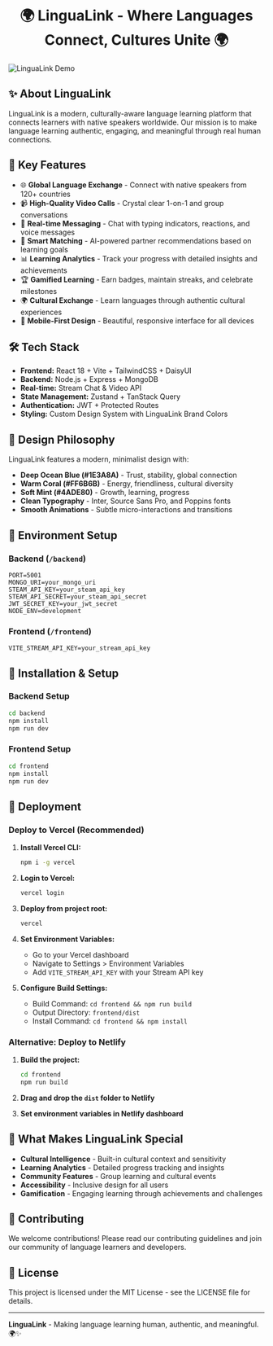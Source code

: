 <h1 align="center">🌍 LinguaLink - Where Languages Connect, Cultures Unite 🌍</h1>

![LinguaLink Demo](/frontend/public/screenshot-for-readme.png)

## ✨ About LinguaLink

LinguaLink is a modern, culturally-aware language learning platform that connects learners with native speakers worldwide. Our mission is to make language learning authentic, engaging, and meaningful through real human connections.

## 🚀 Key Features

- 🌐 **Global Language Exchange** - Connect with native speakers from 120+ countries
- 📹 **High-Quality Video Calls** - Crystal clear 1-on-1 and group conversations
- 💬 **Real-time Messaging** - Chat with typing indicators, reactions, and voice messages
- 🎯 **Smart Matching** - AI-powered partner recommendations based on learning goals
- 📊 **Learning Analytics** - Track your progress with detailed insights and achievements
- 🏆 **Gamified Learning** - Earn badges, maintain streaks, and celebrate milestones
- 🌍 **Cultural Exchange** - Learn languages through authentic cultural experiences
- 📱 **Mobile-First Design** - Beautiful, responsive interface for all devices

## 🛠️ Tech Stack

- **Frontend:** React 18 + Vite + TailwindCSS + DaisyUI
- **Backend:** Node.js + Express + MongoDB
- **Real-time:** Stream Chat & Video API
- **State Management:** Zustand + TanStack Query
- **Authentication:** JWT + Protected Routes
- **Styling:** Custom Design System with LinguaLink Brand Colors

## 🎨 Design Philosophy

LinguaLink features a modern, minimalist design with:
- **Deep Ocean Blue (#1E3A8A)** - Trust, stability, global connection
- **Warm Coral (#FF6B6B)** - Energy, friendliness, cultural diversity  
- **Soft Mint (#4ADE80)** - Growth, learning, progress
- **Clean Typography** - Inter, Source Sans Pro, and Poppins fonts
- **Smooth Animations** - Subtle micro-interactions and transitions

## 🧪 Environment Setup

### Backend (`/backend`)

```env
PORT=5001
MONGO_URI=your_mongo_uri
STEAM_API_KEY=your_steam_api_key
STEAM_API_SECRET=your_steam_api_secret
JWT_SECRET_KEY=your_jwt_secret
NODE_ENV=development
```

### Frontend (`/frontend`)

```env
VITE_STREAM_API_KEY=your_stream_api_key
```

## 🔧 Installation & Setup

### Backend Setup

```bash
cd backend
npm install
npm run dev
```

### Frontend Setup

```bash
cd frontend
npm install
npm run dev
```

## 🚀 Deployment

### Deploy to Vercel (Recommended)

1. **Install Vercel CLI:**
   ```bash
   npm i -g vercel
   ```

2. **Login to Vercel:**
   ```bash
   vercel login
   ```

3. **Deploy from project root:**
   ```bash
   vercel
   ```

4. **Set Environment Variables:**
   - Go to your Vercel dashboard
   - Navigate to Settings > Environment Variables
   - Add `VITE_STREAM_API_KEY` with your Stream API key

5. **Configure Build Settings:**
   - Build Command: `cd frontend && npm run build`
   - Output Directory: `frontend/dist`
   - Install Command: `cd frontend && npm install`

### Alternative: Deploy to Netlify

1. **Build the project:**
   ```bash
   cd frontend
   npm run build
   ```

2. **Drag and drop the `dist` folder to Netlify**

3. **Set environment variables in Netlify dashboard**

## 🌟 What Makes LinguaLink Special

- **Cultural Intelligence** - Built-in cultural context and sensitivity
- **Learning Analytics** - Detailed progress tracking and insights
- **Community Features** - Group learning and cultural events
- **Accessibility** - Inclusive design for all users
- **Gamification** - Engaging learning through achievements and challenges

## 🤝 Contributing

We welcome contributions! Please read our contributing guidelines and join our community of language learners and developers.

## 📄 License

This project is licensed under the MIT License - see the LICENSE file for details.

---

**LinguaLink** - Making language learning human, authentic, and meaningful. 🌍✨
